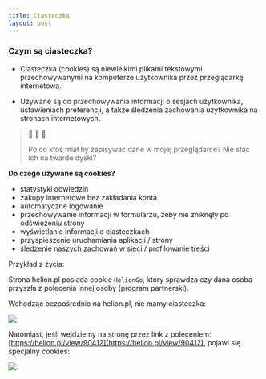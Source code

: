 ```yaml
---
title: Ciasteczka
layout: post
---
```


### Czym są ciasteczka?

* Ciasteczka (cookies) są niewielkimi plikami tekstowymi przechowywanymi na komputerze użytkownika przez przeglądarkę internetową.

* Używane są do przechowywania informacji o sesjach użytkownika, ustawieniach preferencji, a także śledzenia zachowania użytkownika na stronach internetowych.

>
> 🤔 🤔 🤔
>
> Po co ktoś miał by zapisywać dane w mojej przeglądarce?
> Nie stać ich na twarde dyski?
>
>  


**Do czego używane są cookies?**

* statystyki odwiedzin
* zakupy internetowe bez zakładania konta
* automatyczne logowanie
* przechowywanie informacji w formularzu, żeby nie zniknęły po odświeżeniu strony
* wyświetlanie informacji o ciasteczkach
* przyspieszenie uruchamiania aplikacji / strony
* śledzenie naszych zachowań w sieci / profilowanie treści


Przykład z życia:

Strona helion.pl posiada cookie `HelionGo`, który sprawdza czy dana osoba przyszła z polecenia innej osoby (program partnerski).

Wchodząc bezpośrednio na helion.pl, nie mamy ciasteczka:

![](/cookies/assets/helion-bez-cookie.png)


Natomiast, jeśli wejdziemy na stronę przez link z poleceniem: [https://helion.pl/view/90412](https://helion.pl/view/90412), pojawi się specjalny cookies:

![](/cookies/assets/helion-cookie.png)

